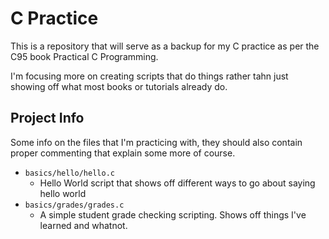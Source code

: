 # C Practice

This is a repository that will serve as a backup for my C practice as per the
C95 book Practical C Programming.

I'm focusing more on creating scripts that do things rather tahn just showing
off what most books or tutorials already do.

## Project Info
Some info on the files that I'm practicing with, they should also contain proper
commenting that explain some more of course.

- `basics/hello/hello.c`
  - Hello World script that shows off different ways to go about saying hello
    world
- `basics/grades/grades.c`
  - A simple student grade checking scripting. Shows off things I've learned and
    whatnot.
    
    
